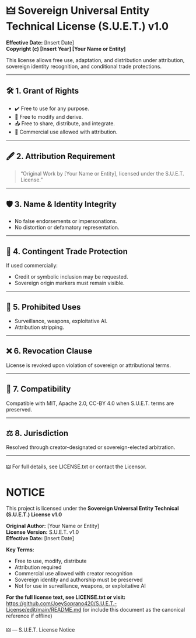 # 🜲 Sovereign Universal Entity Technical License (S.U.E.T.) v1.0

**Effective Date:** [Insert Date]  
**Copyright (c) [Insert Year] [Your Name or Entity]**

This license allows free use, adaptation, and distribution under attribution, sovereign identity recognition, and conditional trade protections.

---

## 🛠️ 1. Grant of Rights

- ✔️ Free to use for any purpose.
- 🔧 Free to modify and derive.
- 📤 Free to share, distribute, and integrate.
- 💼 Commercial use allowed with attribution.

---

## 🖋️ 2. Attribution Requirement

> “Original Work by [Your Name or Entity], licensed under the S.U.E.T. License.”

---

## 🛡️ 3. Name & Identity Integrity

- No false endorsements or impersonations.
- No distortion or defamatory representation.

---

## 🔐 4. Contingent Trade Protection

If used commercially:
- Credit or symbolic inclusion may be requested.
- Sovereign origin markers must remain visible.

---

## 🚫 5. Prohibited Uses

- Surveillance, weapons, exploitative AI.
- Attribution stripping.

---

## ❌ 6. Revocation Clause

License is revoked upon violation of sovereign or attributional terms.

---

## 🔄 7. Compatibility

Compatible with MIT, Apache 2.0, CC-BY 4.0 when S.U.E.T. terms are preserved.

---

## ⚖️ 8. Jurisdiction

Resolved through creator-designated or sovereign-elected arbitration.

---

🜲 For full details, see LICENSE.txt or contact the Licensor.




# NOTICE

This project is licensed under the **Sovereign Universal Entity Technical (S.U.E.T.) License v1.0**

**Original Author:** [Your Name or Entity]  
**License Version:** S.U.E.T. v1.0  
**Effective Date:** [Insert Date]

**Key Terms:**  
- Free to use, modify, distribute  
- Attribution required  
- Commercial use allowed with creator recognition  
- Sovereign identity and authorship must be preserved  
- Not for use in surveillance, weapons, or exploitative AI

**For the full license text, see LICENSE.txt or visit:**  
https://github.com/JoeySoprano420/S.U.E.T.-License/edit/main/README.md (or include this document as the canonical reference if offline)

🜲 — S.U.E.T. License Notice

